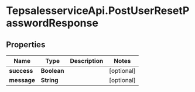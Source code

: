 # TepsalesserviceApi.PostUserResetPasswordResponse

## Properties
Name | Type | Description | Notes
------------ | ------------- | ------------- | -------------
**success** | **Boolean** |  | [optional] 
**message** | **String** |  | [optional] 
